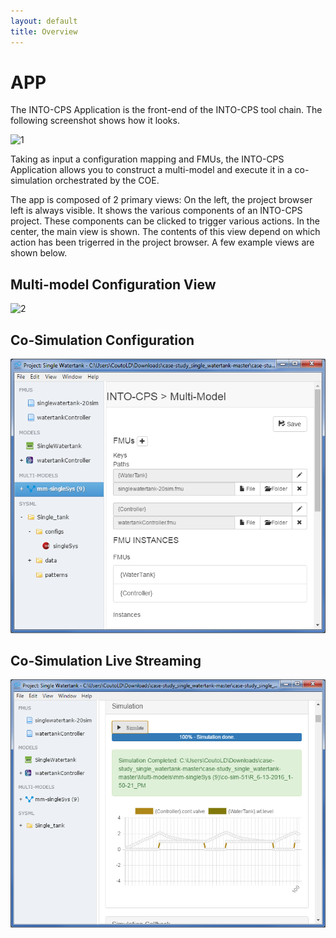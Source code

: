 ```yaml
---
layout: default
title: Overview
---
```



# APP


The INTO-CPS Application is the front-end of the INTO-CPS tool chain.  The following screenshot shows how it looks.

![1]

Taking as input a configuration mapping and FMUs, the INTO-CPS Application
allows you to construct a multi-model and execute it in a co-simulation
orchestrated by the COE.

The app is composed of 2 primary views: On the left, the project browser left
is always visible. It shows the various components of an INTO-CPS project.
These components can be clicked to trigger various actions. In the center, the
main view is shown. The contents of this view depend on which action has
been trigerred in the project browser. A few example views are shown below.

## Multi-model Configuration View

![2]

## Co-Simulation Configuration

![3]
## Co-Simulation Live Streaming

![4]

[1]: app-welsome.png
[2]: app-cosim
[3]: app-multimodel.png
[4]: app-result.png


